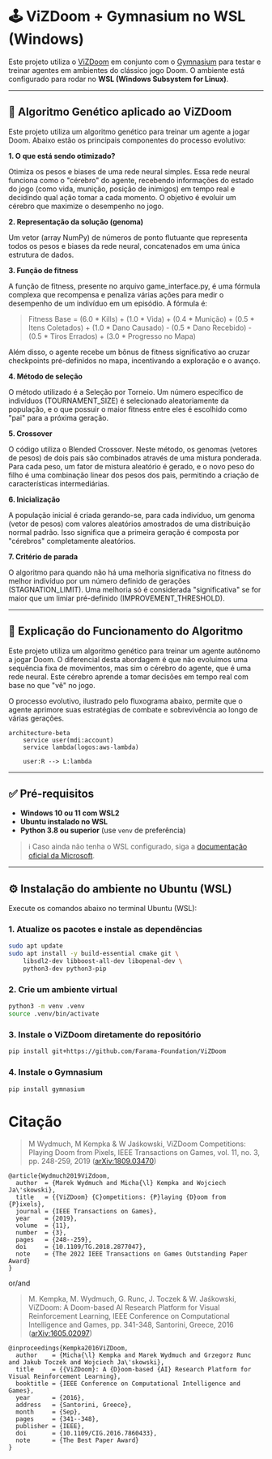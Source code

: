 # 🕹️ ViZDoom + Gymnasium no WSL (Windows)

Este projeto utiliza o [ViZDoom](https://vizdoom.farama.org/) em conjunto com o [Gymnasium](https://gymnasium.farama.org/) para testar e treinar agentes em ambientes do clássico jogo Doom. O ambiente está configurado para rodar no **WSL (Windows Subsystem for Linux)**.

---

## 🧬 Algoritmo Genético aplicado ao ViZDoom
Este projeto utiliza um algoritmo genético para treinar um agente a jogar Doom. Abaixo estão os principais componentes do processo evolutivo:

**1. O que está sendo otimizado?**

Otimiza os pesos e biases de uma rede neural simples. Essa rede neural funciona como o "cérebro" do agente, recebendo informações do estado do jogo (como vida, munição, posição de inimigos) em tempo real e decidindo qual ação tomar a cada momento. O objetivo é evoluir um cérebro que maximize o desempenho no jogo.

**2. Representação da solução (genoma)**

Um vetor (array NumPy) de números de ponto flutuante que representa todos os pesos e biases da rede neural, concatenados em uma única estrutura de dados.

**3. Função de fitness**

A função de fitness, presente no arquivo game_interface.py, é uma fórmula complexa que recompensa e penaliza várias ações para medir o desempenho de um indivíduo em um episódio. A fórmula é:

>Fitness Base = (6.0 * Kills) + (1.0 * Vida) + (0.4 * Munição) + (0.5 * Itens Coletados) + (1.0 * Dano Causado) - (0.5 * Dano Recebido) - (0.5 * Tiros Errados) + (3.0 * Progresso no Mapa)

Além disso, o agente recebe um bônus de fitness significativo ao cruzar checkpoints pré-definidos no mapa, incentivando a exploração e o avanço.

**4. Método de seleção**

O método utilizado é a Seleção por Torneio. Um número específico de indivíduos (TOURNAMENT_SIZE) é selecionado aleatoriamente da população, e o que possuir o maior fitness entre eles é escolhido como "pai" para a próxima geração.

**5. Crossover**

O código utiliza o Blended Crossover. Neste método, os genomas (vetores de pesos) de dois pais são combinados através de uma mistura ponderada. Para cada peso, um fator de mistura aleatório é gerado, e o novo peso do filho é uma combinação linear dos pesos dos pais, permitindo a criação de características intermediárias.

**6. Inicialização**

A população inicial é criada gerando-se, para cada indivíduo, um genoma (vetor de pesos) com valores aleatórios amostrados de uma distribuição normal padrão. Isso significa que a primeira geração é composta por "cérebros" completamente aleatórios.

**7. Critério de parada**

O algoritmo para quando não há uma melhoria significativa no fitness do melhor indivíduo por um número definido de gerações (STAGNATION_LIMIT). Uma melhoria só é considerada "significativa" se for maior que um limiar pré-definido (IMPROVEMENT_THRESHOLD).

---

## 🧬 Explicação do Funcionamento do Algoritmo

Este projeto utiliza um algoritmo genético para treinar um agente autônomo a jogar Doom. O diferencial desta abordagem é que não evoluímos uma sequência fixa de movimentos, mas sim o cérebro do agente, que é uma rede neural. Este cérebro aprende a tomar decisões em tempo real com base no que "vê" no jogo.

O processo evolutivo, ilustrado pelo fluxograma abaixo, permite que o agente aprimore suas estratégias de combate e sobrevivência ao longo de várias gerações.

```mermaid
architecture-beta
    service user(mdi:account)
    service lambda(logos:aws-lambda)

    user:R --> L:lambda
```

---

## ✅ Pré-requisitos

- **Windows 10 ou 11 com WSL2**
- **Ubuntu instalado no WSL**
- **Python 3.8 ou superior** (use `venv` de preferência)

> ℹ️ Caso ainda não tenha o WSL configurado, siga a [documentação oficial da Microsoft](https://learn.microsoft.com/windows/wsl/install).

---

## ⚙️ Instalação do ambiente no Ubuntu (WSL)

Execute os comandos abaixo no terminal Ubuntu (WSL):

### 1. Atualize os pacotes e instale as dependências

```bash
sudo apt update
sudo apt install -y build-essential cmake git \
    libsdl2-dev libboost-all-dev libopenal-dev \
    python3-dev python3-pip
```

### 2. Crie um ambiente virtual

```bash
python3 -m venv .venv
source .venv/bin/activate
```

### 3. Instale o ViZDoom diretamente do repositório

```bash
pip install git+https://github.com/Farama-Foundation/ViZDoom
```

### 4. Instale o Gymnasium

```bash
pip install gymnasium
```

# Citação

> M Wydmuch, M Kempka & W Jaśkowski, ViZDoom Competitions: Playing Doom from Pixels, IEEE Transactions on Games, vol. 11, no. 3, pp. 248-259, 2019
([arXiv:1809.03470](https://arxiv.org/abs/1809.03470))
```
@article{Wydmuch2019ViZdoom,
  author  = {Marek Wydmuch and Micha{\l} Kempka and Wojciech Ja\'skowski},
  title   = {{ViZDoom} {C}ompetitions: {P}laying {D}oom from {P}ixels},
  journal = {IEEE Transactions on Games},
  year    = {2019},
  volume  = {11},
  number  = {3},
  pages   = {248--259},
  doi     = {10.1109/TG.2018.2877047},
  note    = {The 2022 IEEE Transactions on Games Outstanding Paper Award}
}
```

or/and

> M. Kempka, M. Wydmuch, G. Runc, J. Toczek & W. Jaśkowski, ViZDoom: A Doom-based AI Research Platform for Visual Reinforcement Learning, IEEE Conference on Computational Intelligence and Games, pp. 341-348, Santorini, Greece, 2016	([arXiv:1605.02097](http://arxiv.org/abs/1605.02097))
```
@inproceedings{Kempka2016ViZDoom,
  author    = {Micha{\l} Kempka and Marek Wydmuch and Grzegorz Runc and Jakub Toczek and Wojciech Ja\'skowski},
  title     = {{ViZDoom}: A {D}oom-based {AI} Research Platform for Visual Reinforcement Learning},
  booktitle = {IEEE Conference on Computational Intelligence and Games},
  year      = {2016},
  address   = {Santorini, Greece},
  month     = {Sep},
  pages     = {341--348},
  publisher = {IEEE},
  doi       = {10.1109/CIG.2016.7860433},
  note      = {The Best Paper Award}
}
```